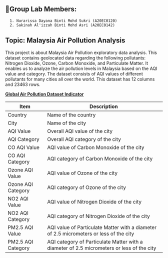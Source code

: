<h2>🥼Group Lab Members:</h2>

      1. Nurarissa Dayana Binti Mohd Sukri (A20EC0120)	
      2. Sakinah Al'izzah Binti Mohd Asri (A20EC0142)
      
<h2>Topic: Malaysia Air Pollution Analysis</h2>

This project is about Malaysia Air Pollution exploratory data analysis. This dataset contains geolocated data regarding the following pollutants: Nitrogen Dioxide, Ozone, Carbon Monoxide, and Particulate Matter. It enables us to analyze the air pollution levels in Malaysia based on the AQI value and category. The dataset consists of AQI values of different pollutants for many cities all over the world. This dataset has 12 columns and 23463 rows.


**[Global Air Pollution Dataset Indicator](https://www.kaggle.com/datasets/hasibalmuzdadid/global-air-pollution-dataset)**

Item | Description
-----|-------------
Country | Name of the country
City | Name of the city
AQI Value | Overall AQI value of the city
AQI Category | Overall AQI category of the city
CO AQI Value | AQI value of Carbon Monoxide of the city
CO AQI Category | AQI category of Carbon Monoxide of the city
Ozone AQI Value | AQI value of Ozone of the city
Ozone AQI Category | AQI category of Ozone of the city
NO2 AQI Value | AQI value of Nitrogen Dioxide of the city
NO2 AQI Category | AQI category of Nitrogen Dioxide of the city
PM2.5 AQI Value | AQI value of Particulate Matter with a diameter of 2.5 micrometers or less of the city
PM2.5 AQI Category | AQI category of Particulate Matter with a diameter of 2.5 micrometers or less of the city
   
